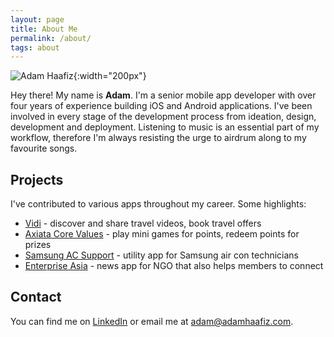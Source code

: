 ```yaml
---
layout: page
title: About Me
permalink: /about/
tags: about
---
```


![Adam Haafiz](../images/me.jpg){:width="200px"}

Hey there! My name is **Adam**. I'm a senior mobile app developer with over four years of experience building iOS and Android applications. I've been involved in every stage of the development process from ideation, design, development and deployment. Listening to music is an essential part of my workflow, therefore I'm always resisting the urge to airdrum along to my favourite songs. 

## Projects
I've contributed to various apps throughout my career. Some highlights:

* [Vidi](https://itunes.apple.com/app/id1357463458) - discover and share travel videos, book travel offers
* [Axiata Core Values](https://itunes.apple.com/app/core-values/id1280902326?mt=8) - play mini games for points, redeem points for prizes
* [Samsung AC Support](https://itunes.apple.com/app/ac-support/id1339539596?mt=8) - utility app for Samsung air con technicians
* [Enterprise Asia](https://itunes.apple.com/app/enterprise-asia/id1234188458?mt=8) - news app for NGO that also helps members to connect

## Contact
You can find me on [LinkedIn](https://www.linkedin.com/in/adam-haafiz-a3481011a/) or email me at [adam@adamhaafiz.com](mailto:adam@adamhaafiz.com).
